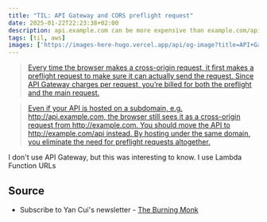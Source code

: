 ```yaml
---
title: "TIL: API Gateway and CORS preflight request"
date: 2025-01-22T22:23:38+02:00
description: api.example.com can be more expensive than example.com/api 👀
tags: [til, aws]
images: ['https://images-here-hugo.vercel.app/api/og-image?title=API+Gateway+Preflight']
---
```


> [Every time the browser makes a cross-origin request, it first makes a preflight request to make sure it can actually send the request. Since API Gateway charges per request, you’re billed for both the preflight and the main request.](https://x.com/theburningmonk/status/1877632427679432957)

> [Even if your API is hosted on a subdomain, e.g. http://api.example.com, the browser still sees it as a cross-origin request from http://example.com. You should move the API to http://example.com/api instead. By hosting under the same domain, you eliminate the need for preflight requests altogether.](https://x.com/theburningmonk/status/1877632427679432957)

I don't use API Gateway, but this was interesting to know. I use Lambda Function URLs

## Source
- Subscribe to Yan Cui's newsletter - [The Burning Monk](https://theburningmonk.com/subscribe/)